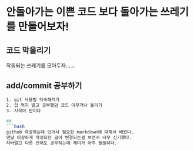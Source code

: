# 안돌아가는 이쁜 코드 보다 돌아가는 쓰레기를 만들어보자!

## 코드 막올리기
작동되는 쓰레기를 모아두자......

## add/commit 공부하기
```bash
1. git 사용법 익숙해지기
2. 겁 먹지 말고 공부했던 코드 아무거나 올리기
3. 시작이 반이다

## 
```bash
github 작성하는데 있어서 필요한 markdown에 대해서 배웠다.
맨날 이상하게 작성되던 글이 변경되는걸 보면서 너무 신기했다.
자바말고 다른 언어도 공부하는데 재미가 아주 쏠쏠하다.
